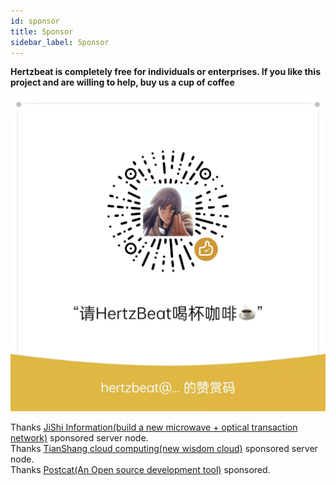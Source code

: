 ```yaml
---
id: sponsor  
title: Sponsor    
sidebar_label: Sponsor     
---
```



**Hertzbeat is completely free for individuals or enterprises. If you like this project and are willing to help, buy us a cup of coffee**      


![wechat-alipay](/img/docs/pay.png)          


Thanks [JiShi Information(build a new microwave + optical transaction network)](https://www.flarespeed.com) sponsored server node.          
Thanks [TianShang cloud computing(new wisdom cloud)](https://www.tsyvps.com/aff/BZBEGYLX) sponsored server node.     
Thanks [Postcat(An Open source development tool)](https://datayi.cn/w/xRxVBBko) sponsored.    




